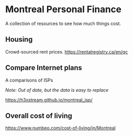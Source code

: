 # Montreal Personal Finance

A collection of resources to see how much things cost.

## Housing

Crowd-sourced rent prices.
https://rentalregistry.ca/en/qc


## Compare Internet plans

A comparisons of ISPs

_Note: Out of date, but the data is easy to replace_

https://h3xstream.github.io/montreal_isp/

## Overall cost of living

https://www.numbeo.com/cost-of-living/in/Montreal

